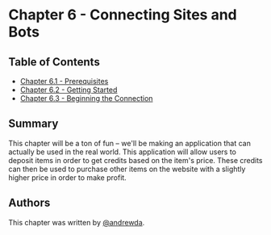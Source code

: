# Chapter 6 - Connecting Sites and Bots

## Table of Contents

- [Chapter 6.1 - Prerequisites](./Chapter%206.1%20-%20Prerequisites)
- [Chapter 6.2 - Getting Started](./Chapter%206.2%20-%20Getting%20Started)
- [Chapter 6.3 - Beginning the Connection](./Chapter%206.3%20-%20Beginning%20the%20Connection)

## Summary

This chapter will be a ton of fun – we'll be making an application that can
actually be used in the real world. This application will allow users to
deposit items in order to get credits based on the item's price. These credits
can then be used to purchase other items on the website with a slightly higher
price in order to make profit.

## Authors

This chapter was written by [@andrewda](https://github.com/andrewda).
